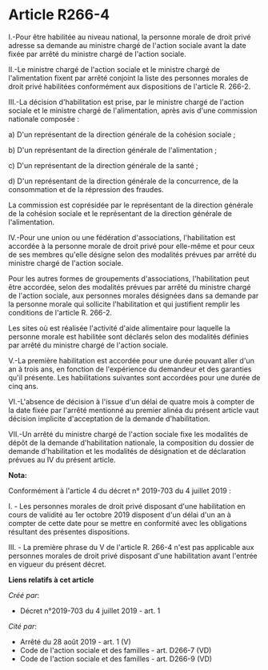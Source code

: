 # Article R266-4

I.-Pour être habilitée au niveau national, la personne morale de droit privé adresse sa demande au ministre chargé de
l'action sociale avant la date fixée par arrêté du ministre chargé de l'action sociale.

II.-Le ministre chargé de l'action sociale et le ministre chargé de l'alimentation fixent par arrêté conjoint la liste des
personnes morales de droit privé habilitées conformément aux dispositions de l'article R. 266-2.

III.-La décision d'habilitation est prise, par le ministre chargé de l'action sociale et le ministre chargé de
l'alimentation, après avis d'une commission nationale composée :

a) D'un représentant de la direction générale de la cohésion sociale ;

b) D'un représentant de la direction générale de l'alimentation ;

c) D'un représentant de la direction générale de la santé ;

d) D'un représentant de la direction générale de la concurrence, de la consommation et de la répression des fraudes.

La commission est coprésidée par le représentant de la direction générale de la cohésion sociale et le représentant de la
direction générale de l'alimentation.

IV.-Pour une union ou une fédération d'associations, l'habilitation est accordée à la personne morale de droit privé pour
elle-même et pour ceux de ses membres qu'elle désigne selon des modalités prévues par arrêté du ministre chargé de l'action
sociale.

Pour les autres formes de groupements d'associations, l'habilitation peut être accordée, selon des modalités prévues par
arrêté du ministre chargé de l'action sociale, aux personnes morales désignées dans sa demande par la personne morale qui
sollicite l'habilitation et qui justifient remplir les conditions de l'article R. 266-2.

Les sites où est réalisée l'activité d'aide alimentaire pour laquelle la personne morale est habilitée sont déclarés selon
des modalités définies par arrêté du ministre chargé de l'action sociale.

V.-La première habilitation est accordée pour une durée pouvant aller d'un an à trois ans, en fonction de l'expérience du
demandeur et des garanties qu'il présente. Les habilitations suivantes sont accordées pour une durée de cinq ans.

VI.-L'absence de décision à l'issue d'un délai de quatre mois à compter de la date fixée par l'arrêté mentionné au premier
alinéa du présent article vaut décision implicite d'acceptation de la demande d'habilitation.

VII.-Un arrêté du ministre chargé de l'action sociale fixe les modalités de dépôt de la demande d'habilitation nationale, la
composition du dossier de demande d'habilitation et les modalités de désignation et de déclaration prévues au IV du présent
article.

**Nota:**

Conformément à l'article 4 du décret n° 2019-703 du 4 juillet 2019 :

I. - Les personnes morales de droit privé disposant d'une habilitation en cours de validité au 1er octobre 2019 disposent
d'un délai d'un an à compter de cette date pour se mettre en conformité avec les obligations résultant des présentes
dispositions.

III. - La première phrase du V de l'article R. 266-4 n'est pas applicable aux personnes morales de droit privé disposant
d'une habilitation avant l'entrée en vigueur du présent décret.

**Liens relatifs à cet article**

_Créé par_:

  - Décret n°2019-703 du 4 juillet 2019 - art. 1

_Cité par_:

  - Arrêté du 28 août 2019 - art. 1 (V)
  - Code de l'action sociale et des familles - art. D266-7 (VD)
  - Code de l'action sociale et des familles - art. D266-9 (VD)
